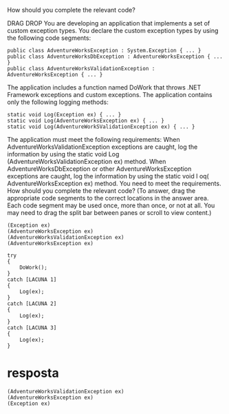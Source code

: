 ﻿How should you complete the relevant code?

DRAG DROP
You are developing an application that implements a set of custom exception types. You
declare the custom exception types by using the following code segments:

```
public class AdventureWorksException : System.Exception { ... }
public class AdventureWorksDbException : AdventureWorksException { ... }
public class AdventureWorksValidationException : AdventureWorksException { ... }
```

The application includes a function named DoWork that throws .NET Framework exceptions
and custom exceptions.
The application contains only the following logging methods:

```
static void Log(Exception ex) { ... }
static void Log(AdventureWorksException ex) { ... }
static void Log(AdventureWorkSValidationException ex) { ... }
```

The application must meet the following requirements:
When AdventureWorksValidationException exceptions are caught, log the information by
using the static void Log (AdventureWorksValidationException ex) method.
When AdventureWorksDbException or other AdventureWorksException exceptions are
caught, log the information by using the static void I oq( AdventureWorksException ex)
method.
You need to meet the requirements.
How should you complete the relevant code? (To answer, drag the appropriate code
segments to the correct locations in the answer area. Each code segment may be used
once, more than once, or not at all. You may need to drag the split bar between panes or
scroll to view content.)

```
(Exception ex)
(AdventureWorksException ex)
(AdventureWorksValidationException ex)
(AdventureWorksException ex)
```

```
try
{
    DoWork();
}
catch [LACUNA 1]
{
    Log(ex);
}
catch [LACUNA 2]
{
    Log(ex);
}
catch [LACUNA 3]
{
    Log(ex);
}
```

# resposta


```
(AdventureWorksValidationException ex)
(AdventureWorksException ex)
(Exception ex)
```

